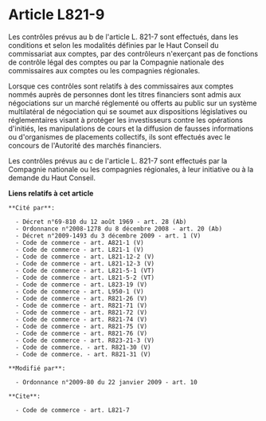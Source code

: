 # Article L821-9

Les contrôles prévus au b de l'article L. 821-7 sont effectués, dans les conditions et selon les modalités définies par le
Haut Conseil du commissariat aux comptes, par des contrôleurs n'exerçant pas de fonctions de contrôle légal des comptes ou
par la Compagnie nationale des commissaires aux comptes ou les compagnies régionales. 

Lorsque ces contrôles sont relatifs à des commissaires aux comptes nommés auprès de personnes      dont les titres financiers
sont admis aux négociations sur un marché réglementé ou offerts au public sur un système multilatéral de négociation qui se
soumet aux dispositions législatives ou réglementaires visant à protéger les investisseurs contre les opérations d'initiés,
les manipulations de cours et la diffusion de fausses informations ou d'organismes de placements collectifs, ils sont
effectués avec le concours de l'Autorité des marchés financiers. 

Les contrôles prévus au c de l'article L. 821-7 sont effectués par la Compagnie nationale ou les compagnies régionales, à
leur initiative ou à la demande du Haut Conseil.

**Liens relatifs à cet article**

	**Cité par**:

	  - Décret n°69-810 du 12 août 1969 - art. 28 (Ab)
	  - Ordonnance n°2008-1278 du 8 décembre 2008 - art. 20 (Ab)
	  - Décret n°2009-1493 du 3 décembre 2009 - art. 1 (V)
	  - Code de commerce - art. A821-1 (V)
	  - Code de commerce - art. L821-1 (V)
	  - Code de commerce - art. L821-12-2 (V)
	  - Code de commerce - art. L821-12-3 (V)
	  - Code de commerce - art. L821-5-1 (VT)
	  - Code de commerce - art. L821-5-2 (VT)
	  - Code de commerce - art. L823-19 (V)
	  - Code de commerce - art. L950-1 (V)
	  - Code de commerce - art. R821-26 (V)
	  - Code de commerce - art. R821-71 (V)
	  - Code de commerce - art. R821-72 (V)
	  - Code de commerce - art. R821-74 (V)
	  - Code de commerce - art. R821-75 (V)
	  - Code de commerce - art. R821-76 (V)
	  - Code de commerce - art. R823-21-3 (V)
	  - Code de commerce. - art. R821-30 (V)
	  - Code de commerce. - art. R821-31 (V)

	**Modifié par**:

	  - Ordonnance n°2009-80 du 22 janvier 2009 - art. 10

	**Cite**:

	  - Code de commerce - art. L821-7
